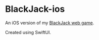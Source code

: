 # BlackJack-ios

An iOS version of my [BlackJack web game](https://github.com/glxiia/BlackJack).

Created using SwiftUI.
